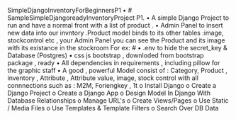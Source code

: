 SimpleDjangoInventoryForBeginnersP1
• # SampleSimpleDjangoreadyInventoryProject P1.
• A simple Django Project to run and have a normal front with a list of product .
• Admin Panel to insert new data into our invntory .Product model binds to its other tables :image, stockcontrol etc , your Admin Panel you can see the Product and its image with its existance in the stockroom For ex: # 
• .env to hide the secret_key & Database (Postgres)
• css js bootstrap , downloded from bootstrap package , ready 
• All dependencies in requirements , including pillow for the graphic staff 
• A good , powerful Model consist of : Category, Product , inventory , Attribute , Attribute value, image, stock control with all connnections such as : M2M, Foriengkey , 1t
o	Install Django
o	Create a Django Project
o	Create a Django App
o	Design  Model In Django With Database Relationships
o	Manage URL's
o	Create Views/Pages
o	Use Static / Media Files
o	Use Templates & Template Filters
o	Search Over DB Data
